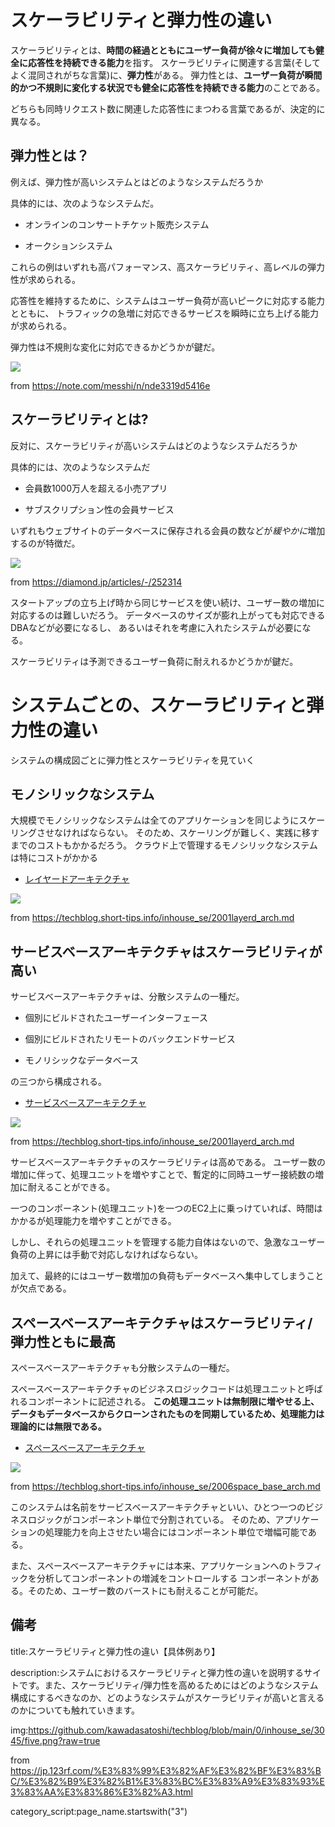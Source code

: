 

# スケーラビリティと弾力性の違い

スケーラビリティとは、**時間の経過とともにユーザー負荷が徐々に増加しても健全に応答性を持続できる能力**を指す。
スケーラビリティに関連する言葉(そしてよく混同されがちな言葉)に、**弾力性**がある。
弾力性とは、**ユーザー負荷が瞬間的かつ不規則に変化する状況でも健全に応答性を持続できる能力**のことである。

どちらも同時リクエスト数に関連した応答性にまつわる言葉であるが、決定的に異なる。


## 弾力性とは？

例えば、弾力性が高いシステムとはどのようなシステムだろうか

具体的には、次のようなシステムだ。

- オンラインのコンサートチケット販売システム

- オークションシステム

これらの例はいずれも高パフォーマンス、高スケーラビリティ、高レベルの弾力性が求められる。

応答性を維持するために、システムはユーザー負荷が高いピークに対応する能力とともに、
トラフィックの急増に対応できるサービスを瞬時に立ち上げる能力が求められる。

弾力性は不規則な変化に対応できるかどうかが鍵だ。

<img src="https://assets.st-note.com/production/uploads/images/6185107/picture_pc_a66cb56d40a79085a9283ec90d42f9c1.jpg?width=800">

from https://note.com/messhi/n/nde3319d5416e


## スケーラビリティとは?

反対に、スケーラビリティが高いシステムはどのようなシステムだろうか

具体的には、次のようなシステムだ

- 会員数1000万人を超える小売アプリ

- サブスクリプション性の会員サービス

いずれもウェブサイトのデータベースに保存される会員の数などが*緩やかに*増加するのが特徴だ。

<img src="https://diamond.jp/mwimgs/1/7/-/img_17fc7c326a89d78ed3cd8576ffd7d49c462311.jpg">

from https://diamond.jp/articles/-/252314

スタートアップの立ち上げ時から同じサービスを使い続け、ユーザー数の増加に対応するのは難しいだろう。
データベースのサイズが膨れ上がっても対応できるDBAなどが必要になるし、
あるいはそれを考慮に入れたシステムが必要になる。

スケーラビリティは予測できるユーザー負荷に耐えれるかどうかが鍵だ。


# システムごとの、スケーラビリティと弾力性の違い

システムの構成図ごとに弾力性とスケーラビリティを見ていく

## モノシリックなシステム

大規模でモノシリックなシステムは全てのアプリケーションを同じようにスケーリングさせなければならない。
そのため、スケーリングが難しく、実践に移すまでのコストもかかるだろう。
クラウド上で管理するモノシリックなシステムは特にコストがかかる

- [レイヤードアーキテクチャ](https://github.com/kawadasatoshi/techblog/blob/main/0/inhouse_se/layerd1.png?raw=true)

<img src="https://github.com/kawadasatoshi/techblog/blob/main/0/inhouse_se/layerd1.png?raw=true">

from https://techblog.short-tips.info/inhouse_se/2001layerd_arch.md


## サービスベースアーキテクチャはスケーラビリティが高い

サービスベースアーキテクチャは、分散システムの一種だ。

- 個別にビルドされたユーザーインターフェース

- 個別にビルドされたリモートのバックエンドサービス

- モノリシックなデータベース

の三つから構成される。

- [サービスベースアーキテクチャ](https://techblog.short-tips.info/inhouse_se/2004service_base_arch.md)

<img src="https://github.com/kawadasatoshi/techblog/blob/main/0/inhouse_se/2004service_base_arch/service_base_arch.png?raw=true">

from https://techblog.short-tips.info/inhouse_se/2001layerd_arch.md


サービスベースアーキテクチャのスケーラビリティは高めである。
ユーザー数の増加に伴って、処理ユニットを増やすことで、暫定的に同時ユーザー接続数の増加に耐えることができる。

一つのコンポーネント(処理ユニット)を一つのEC2上に乗っけていれば、時間はかかるが処理能力を増やすことができる。

しかし、それらの処理ユニットを管理する能力自体はないので、急激なユーザー負荷の上昇には手動で対応しなければならない。

加えて、最終的にはユーザー数増加の負荷もデータベースへ集中してしまうことが欠点である。


## スペースベースアーキテクチャはスケーラビリティ/弾力性ともに最高

スペースベースアーキテクチャも分散システムの一種だ。

スペースベースアーキテクチャのビジネスロジックコードは処理ユニットと呼ばれるコンポーネントに記述される。
**この処理ユニットは無制限に増やせる上、データもデータベースからクローンされたものを同期しているため、処理能力は理論的には無限である。**


- [スペースベースアーキテクチャ](https://techblog.short-tips.info/inhouse_se/2006space_base_arch.md)

<img src="https://github.com/kawadasatoshi/techblog/blob/main/0/inhouse_se/2006space_base_arch/space_base_arch.png?raw=true">
</a>

from https://techblog.short-tips.info/inhouse_se/2006space_base_arch.md

このシステムは名前をサービスベースアーキテクチャといい、ひとつ一つのビジネスロジックがコンポーネント単位で分割されている。
そのため、アプリケーションの処理能力を向上させたい場合にはコンポーネント単位で増幅可能である。

また、スペースベースアーキテクチャには本来、アプリケーションへのトラフィックを分析してコンポーネントの増減をコントロールする
コンポーネントがある。そのため、ユーザー数のバーストにも耐えることが可能だ。


## 備考

title:スケーラビリティと弾力性の違い【具体例あり】

description:システムにおけるスケーラビリティと弾力性の違いを説明するサイトです。また、スケーラビリティ/弾力性を高めるためにはどのようなシステム構成にするべきなのか、どのようなシステムがスケーラビリティが高いと言えるのかについても触れていきます。

img:https://github.com/kawadasatoshi/techblog/blob/main/0/inhouse_se/3045/five.png?raw=true

from https://jp.123rf.com/%E3%83%99%E3%82%AF%E3%82%BF%E3%83%BC/%E3%82%B9%E3%82%B1%E3%83%BC%E3%83%A9%E3%83%93%E3%83%AA%E3%83%86%E3%82%A3.html

category_script:page_name.startswith("3")




















